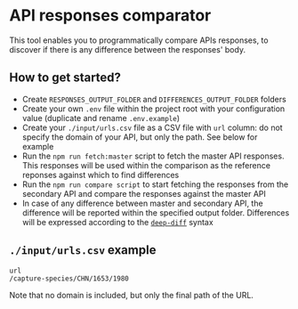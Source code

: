 # API responses comparator

This tool enables you to programmatically compare APIs responses, to discover if there is any difference between the responses' body. 

## How to get started?
- Create `RESPONSES_OUTPUT_FOLDER` and `DIFFERENCES_OUTPUT_FOLDER` folders
- Create your own `.env` file within the project root with your configuration value (duplicate and rename `.env.example`)
- Create your `./input/urls.csv` file as a CSV file with `url` column: do not specify the domain of your API, but only the path. See below for example
- Run the `npm run fetch:master` script to fetch the master API responses. This responses will be used within the comparison as the reference reponses against which to find differences
- Run the `npm run compare script` to start fetching the responses from the secondary API and compare the responses against the master API
- In case of any difference between master and secondary API, the difference will be reported within the specified output folder. Differences will be expressed according to the [`deep-diff`](https://www.npmjs.com/package/deep-diff) syntax 


## `./input/urls.csv` example
```
url
/capture-species/CHN/1653/1980  
```
Note that no domain is included, but only the final path of the URL.

